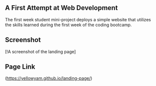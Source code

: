## A First Attempt at Web Development
The first week student mini-project deploys a simple website that utilizes the skills learned during the
first week of the coding bootcamp.
## Screenshot
[!A screenshot of the landing page]
## Page Link
(https://yellowyam.github.io/landing-page/)
